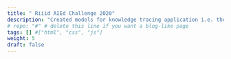 ```yaml
---
title: " Riiid AIEd Challenge 2020"
description: "Created models for knowledge tracing application i.e. the modeling of student knowledge over time.  100M samples for 400K users were provided by organizers. Created LightGBM and Transformer models utilizing Pytorch and Google Cloud, AWS. Ranked top 4%."
# repo: "#" # delete this line if you want a blog-like page
tags: [] #["html", "css", "js"]
weight: 5
draft: false
---
```


